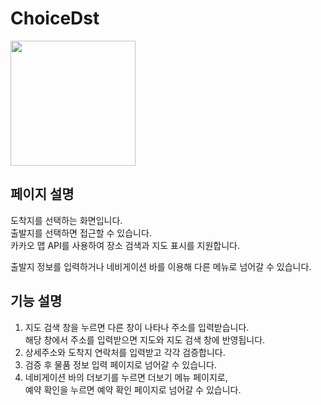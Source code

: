 # ChoiceDst

<img width="200" src="https://github.com/softeerbootcamp-3rd/Team4-HansalChai/assets/37495809/2f09ac82-98f3-4cce-98da-58ed31aef10c">

## 페이지 설명
도착지를 선택하는 화면입니다.<br/>
출발지를 선택하면 접근할 수 있습니다.<br/>
카카오 맵 API를 사용하여 장소 검색과 지도 표시를 지원합니다.

출발지 정보를 입력하거나 네비게이션 바를 이용해 다른 메뉴로 넘어갈 수 있습니다.

## 기능 설명
1. 지도 검색 창을 누르면 다른 창이 나타나 주소를 입력받습니다.<br/>해당 창에서 주소를 입력받으면 지도와 지도 검색 창에 반영됩니다.
2. 상세주소와 도착지 연락처를 입력받고 각각 검증합니다.
3. 검증 후 물품 정보 입력 페이지로 넘어갈 수 있습니다.
4. 네비게이션 바의 더보기를 누르면 더보기 메뉴 페이지로,<br/>예약 확인을 누르면 예약 확인 페이지로 넘어갈 수 있습니다.